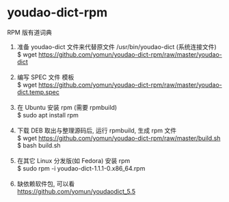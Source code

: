 # youdao-dict-rpm
RPM 版有道词典<br>
1) 准备 youdao-dict 文件来代替原文件 /usr/bin/youdao-dict (系统连接文件)<br>
$ wget https://github.com/yomun/youdao-dict-rpm/raw/master/youdao-dict<br><br>
2) 编写 SPEC 文件 模板<br>
$ wget https://github.com/yomun/youdao-dict-rpm/raw/master/youdao-dict.temp.spec<br><br>
3) 在 Ubuntu 安装 rpm (需要 rpmbuild)<br>
$ sudo apt install rpm<br><br>
4) 下载 DEB 取出与整理源码后, 运行 rpmbuild, 生成 rpm 文件<br>
$ wget https://github.com/yomun/youdao-dict-rpm/raw/master/build.sh<br>
$ bash build.sh<br><br>
5) 在其它 Linux 分发版(如 Fedora) 安装 rpm<br>
$ sudo rpm -i youdao-dict-1.1.1-0.x86_64.rpm<br><br>
6) 缺依赖软件包, 可以看<br>
https://github.com/yomun/youdaodict_5.5
